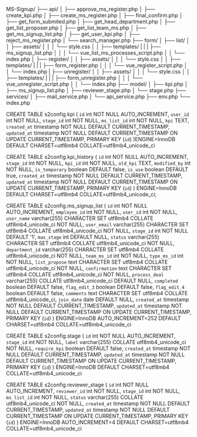 MS-Signup/
├── api/
│   ├── approve_ms_register.php
│   ├── create_kpi.php
│   ├── create_ms_register.php
│   ├── final_confirm.php
│   ├── get_form_submited.php
│   ├── get_head_department.php
│   ├── get_list_proposer.php
│   ├── get_list_team_ms.php
│   ├── get_ms_signup_list.php
│   ├── get_user_kpi.php
│   ├── reject_ms_register.php
│   └── search_manager.php
├── form/
│   ├── list/
│   │   ├── assets/
│   │   │   └── style.css
│   │   ├── templates/
|   |   |   ├── ms_signup_list.php
│   │   │   └── vue_list_ms_processes_script.php
│   │   └── index.php
│   ├── register/
│   │   ├── assets/
│   │   │   └── style.css
│   │   ├── templates/
|   |   |   ├── form_register.php
│   │   │   └── vue_register_script.php
│   │   └── index.php
|   ├── unregister/
│   │   ├── assets/
│   │   │   └── style.css
│   │   ├── templates/
|   |   |   ├── form_unregister.php
│   │   │   └── vue_unregister_script.php
│   │   └── index.php
├── model/
│   ├── kpi.php
│   ├── ms_signup_list.php
│   ├── reviewer_stage.php
│   └── stage.php
├── services/
│   ├── mail_service.php
│   └── api_service.php
├── env.php
└── index.php

CREATE TABLE s2config.kpi (
  `id` int NOT NULL AUTO_INCREMENT,
  `user_id` int NOT NULL,
  `stage_id` int NOT NULL,
  `ms_list_id` int NOT NULL,
  `kpi` TEXT,
  `created_at` timestamp NOT NULL DEFAULT CURRENT_TIMESTAMP,
  `updated_at` timestamp NOT NULL DEFAULT CURRENT_TIMESTAMP ON UPDATE CURRENT_TIMESTAMP,
PRIMARY KEY (`id`)
)ENGINE=InnoDB DEFAULT CHARSET=utf8mb4 COLLATE=utf8mb4_unicode_ci

CREATE TABLE s2config.kpi_history (
  `id` int NOT NULL AUTO_INCREMENT,
  `stage_id` int NOT NULL,
  `kpi_id` int NOT NULL,
  `old_kpi` TEXT,
  `modified_by` int NOT NULL,
  `is_temporary` boolean DEFAULT false,
  `is_use` boolean DEFAULT true,
  `created_at` timestamp NOT NULL DEFAULT CURRENT_TIMESTAMP,
  `updated_at` timestamp NOT NULL DEFAULT CURRENT_TIMESTAMP ON UPDATE CURRENT_TIMESTAMP,
  PRIMARY KEY (`id`)
) ENGINE=InnoDB DEFAULT CHARSET=utf8mb4 COLLATE=utf8mb4_unicode_ci;

CREATE TABLE s2config.ms_signup_list (
  `id` int NOT NULL AUTO_INCREMENT,
  `employee_id` int NOT NULL,
  `user_id` int NOT NULL,
  `user_name` varchar(255) CHARACTER SET utf8mb4 COLLATE utf8mb4_unicode_ci NOT NULL,
  `user_email` varchar(255) CHARACTER SET utf8mb4 COLLATE utf8mb4_unicode_ci NOT NULL,
  `stage_id` int NOT NULL DEFAULT '1',
  `max_stage` int DEFAULT NULL,
  `status` varchar(255) CHARACTER SET utf8mb4 COLLATE utf8mb4_unicode_ci NOT NULL,
  `department_id` varchar(255) CHARACTER SET utf8mb4 COLLATE utf8mb4_unicode_ci NOT NULL,
  `team_ms_id` int NOT NULL,
  `type_ms_id` int NOT NULL,
  `list_propose` text CHARACTER SET utf8mb4 COLLATE utf8mb4_unicode_ci NOT NULL,
  `confirmation` text CHARACTER SET utf8mb4 COLLATE utf8mb4_unicode_ci NOT NULL,
  `process_deal` varchar(255) COLLATE utf8mb4_unicode_ci DEFAULT NULL,
  `completed` boolean DEFAULT false,
  `flag_edit_3` boolean DEFAULT false,
  `flag_edit_4` boolean DEFAULT false,
  `comments` text CHARACTER SET utf8mb4 COLLATE utf8mb4_unicode_ci,
  `join_date` date DEFAULT NULL,
  `created_at` timestamp NOT NULL DEFAULT CURRENT_TIMESTAMP,
  `updated_at` timestamp NOT NULL DEFAULT CURRENT_TIMESTAMP ON UPDATE CURRENT_TIMESTAMP,
  PRIMARY KEY (`id`)
) ENGINE=InnoDB AUTO_INCREMENT=252 DEFAULT CHARSET=utf8mb4 COLLATE=utf8mb4_unicode_ci

CREATE TABLE s2config.stage (
  `id` int NOT NULL AUTO_INCREMENT,
  `stage_id` int NOT NULL,
  `label` varchar(255) COLLATE utf8mb4_unicode_ci NOT NULL,
  `require_kpi` boolean DEFAULT false,
  `created_at` timestamp NOT NULL DEFAULT CURRENT_TIMESTAMP,
  `updated_at` timestamp NOT NULL DEFAULT CURRENT_TIMESTAMP ON UPDATE CURRENT_TIMESTAMP,
  PRIMARY KEY (`id`)
) ENGINE=InnoDB DEFAULT CHARSET=utf8mb4 COLLATE=utf8mb4_unicode_ci

CREATE TABLE s2config.reviewer_stage (
  `id` int NOT NULL AUTO_INCREMENT,
  `reviewer_id` int NOT NULL,
  `stage_id` int NOT NULL,
  `ms_list_id` int NOT NULL,
  `status` varchar(255) COLLATE utf8mb4_unicode_ci NOT NULL,
  `created_at` timestamp NOT NULL DEFAULT CURRENT_TIMESTAMP,
  `updated_at` timestamp NOT NULL DEFAULT CURRENT_TIMESTAMP ON UPDATE CURRENT_TIMESTAMP,
  PRIMARY KEY (`id`)
) ENGINE=InnoDB AUTO_INCREMENT=4 DEFAULT CHARSET=utf8mb4 COLLATE=utf8mb4_unicode_ci